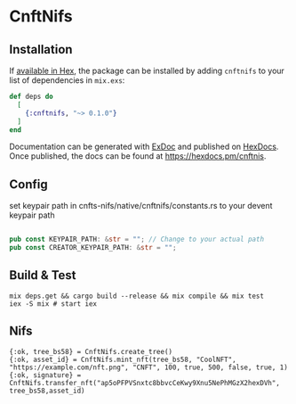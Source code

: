 # CnftNifs

## Installation

If [available in Hex](https://hex.pm/docs/publish), the package can be installed
by adding `cnftnifs` to your list of dependencies in `mix.exs`:

```elixir
def deps do
  [
    {:cnftnifs, "~> 0.1.0"}
  ]
end
```

Documentation can be generated with [ExDoc](https://github.com/elixir-lang/ex_doc)
and published on [HexDocs](https://hexdocs.pm). Once published, the docs can
be found at <https://hexdocs.pm/cnftnis>.
## Config 
set keypair path in cnfts-nifs/native/cnftnifs/constants.rs to your devent keypair path 
```rust

pub const KEYPAIR_PATH: &str = ""; // Change to your actual path
pub const CREATOR_KEYPAIR_PATH: &str = "";

```
## Build & Test
```shell
mix deps.get && cargo build --release && mix compile && mix test
iex -S mix # start iex
```
## Nifs
```shell
{:ok, tree_bs58} = CnftNifs.create_tree()
{:ok, asset_id} = CnftNifs.mint_nft(tree_bs58, "CoolNFT", "https://example.com/nft.png", "CNFT", 100, true, 500, false, true, 1)
{:ok, signature} = CnftNifs.transfer_nft("ap5oPFPVSnxtc8bbvcCeKwy9Xnu5NePhMGzX2hexDVh", tree_bs58,asset_id)
```
